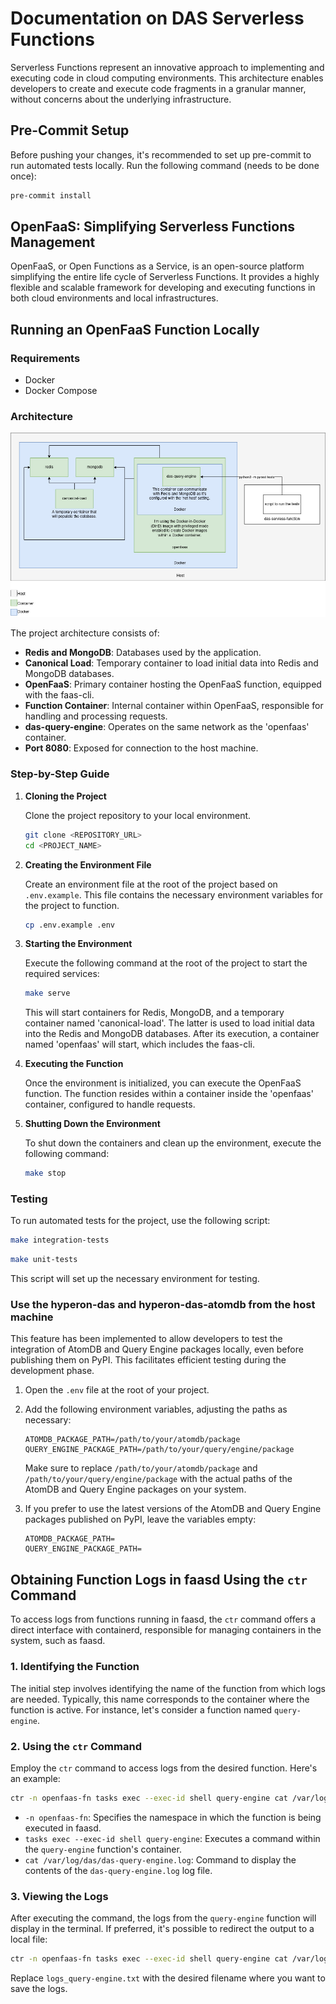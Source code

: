 # Documentation on DAS Serverless Functions

Serverless Functions represent an innovative approach to implementing and executing code in cloud computing environments. This architecture enables developers to create and execute code fragments in a granular manner, without concerns about the underlying infrastructure.

## Pre-Commit Setup

Before pushing your changes, it's recommended to set up pre-commit to run automated tests locally. Run the following command (needs to be done once):

```bash
pre-commit install
```

## OpenFaaS: Simplifying Serverless Functions Management

OpenFaaS, or Open Functions as a Service, is an open-source platform simplifying the entire life cycle of Serverless Functions. It provides a highly flexible and scalable framework for developing and executing functions in both cloud environments and local infrastructures.

## Running an OpenFaaS Function Locally

### Requirements

- Docker
- Docker Compose

### Architecture

![Architecture](./docs/images/local-architecture.jpg)

The project architecture consists of:

- **Redis and MongoDB**: Databases used by the application.
- **Canonical Load**: Temporary container to load initial data into Redis and MongoDB databases.
- **OpenFaaS**: Primary container hosting the OpenFaaS function, equipped with the faas-cli.
- **Function Container**: Internal container within OpenFaaS, responsible for handling and processing requests.
- **das-query-engine**: Operates on the same network as the 'openfaas' container.
- **Port 8080**: Exposed for connection to the host machine.

### Step-by-Step Guide

1. **Cloning the Project**

   Clone the project repository to your local environment.

   ```bash
   git clone <REPOSITORY_URL>
   cd <PROJECT_NAME>
   ```

2. **Creating the Environment File**

   Create an environment file at the root of the project based on `.env.example`. This file contains the necessary environment variables for the project to function.

   ```bash
   cp .env.example .env
   ```

3. **Starting the Environment**

   Execute the following command at the root of the project to start the required services:

   ```bash
   make serve
   ```

   This will start containers for Redis, MongoDB, and a temporary container named 'canonical-load'. The latter is used to load initial data into the Redis and MongoDB databases. After its execution, a container named 'openfaas' will start, which includes the faas-cli.

4. **Executing the Function**

   Once the environment is initialized, you can execute the OpenFaaS function. The function resides within a container inside the 'openfaas' container, configured to handle requests.

5. **Shutting Down the Environment**

   To shut down the containers and clean up the environment, execute the following command:

   ```bash
   make stop
   ```

### Testing

To run automated tests for the project, use the following script:

```bash
make integration-tests
```

```bash
make unit-tests
```

This script will set up the necessary environment for testing.

### Use the hyperon-das and hyperon-das-atomdb from the host machine

This feature has been implemented to allow developers to test the integration of AtomDB and Query Engine packages locally, even before publishing them on PyPI. This facilitates efficient testing during the development phase.

1. Open the `.env` file at the root of your project.

2. Add the following environment variables, adjusting the paths as necessary:

   ```dotenv
   ATOMDB_PACKAGE_PATH=/path/to/your/atomdb/package
   QUERY_ENGINE_PACKAGE_PATH=/path/to/your/query/engine/package
   ```

   Make sure to replace `/path/to/your/atomdb/package` and `/path/to/your/query/engine/package` with the actual paths of the AtomDB and Query Engine packages on your system.

3. If you prefer to use the latest versions of the AtomDB and Query Engine packages published on PyPI, leave the variables empty:

   ```dotenv
   ATOMDB_PACKAGE_PATH=
   QUERY_ENGINE_PACKAGE_PATH=
   ```

## Obtaining Function Logs in faasd Using the `ctr` Command

To access logs from functions running in faasd, the `ctr` command offers a direct interface with containerd, responsible for managing containers in the system, such as faasd.

### 1. Identifying the Function

The initial step involves identifying the name of the function from which logs are needed. Typically, this name corresponds to the container where the function is active. For instance, let's consider a function named `query-engine`.

### 2. Using the `ctr` Command

Employ the `ctr` command to access logs from the desired function. Here's an example:

```bash
ctr -n openfaas-fn tasks exec --exec-id shell query-engine cat /var/log/das/das-query-engine.log
```

- `-n openfaas-fn`: Specifies the namespace in which the function is being executed in faasd.
- `tasks exec --exec-id shell query-engine`: Executes a command within the `query-engine` function's container.
- `cat /var/log/das/das-query-engine.log`: Command to display the contents of the `das-query-engine.log` log file.

### 3. Viewing the Logs

After executing the command, the logs from the `query-engine` function will display in the terminal. If preferred, it's possible to redirect the output to a local file:

```bash
ctr -n openfaas-fn tasks exec --exec-id shell query-engine cat /var/log/das/das-query-engine.log > logs_query-engine.txt
```

Replace `logs_query-engine.txt` with the desired filename where you want to save the logs.
